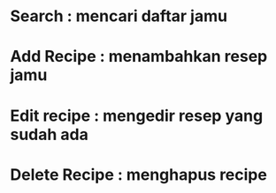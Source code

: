 # Search : mencari daftar jamu
# Add Recipe : menambahkan resep jamu
# Edit recipe : mengedir resep yang sudah ada
# Delete Recipe : menghapus recipe
